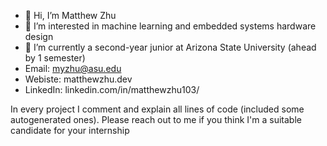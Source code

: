 - 👋 Hi, I’m Matthew Zhu
- 👀 I’m interested in machine learning and embedded systems hardware design
- 🌱 I’m currently a second-year junior at Arizona State University (ahead by 1 semester)
- Email: myzhu@asu.edu
- Webiste: matthewzhu.dev
- LinkedIn: linkedin.com/in/matthewzhu103/

In every project I comment and explain all lines of code (included some autogenerated ones). Please reach out to me if you think I'm a suitable candidate for your internship

<!---
MatthewZhu103/MatthewZhu103 is a ✨ special ✨ repository because its `README.md` (this file) appears on your GitHub profile.
You can click the Preview link to take a look at your changes.
--->
